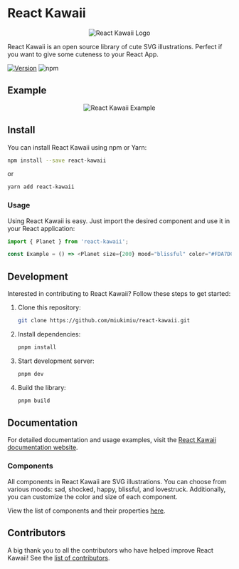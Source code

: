 # React Kawaii

<p align="center">
  <img src="https://raw.githubusercontent.com/miukimiu/react-kawaii/main/images/react-kawaii-logo@2x.png"alt="React Kawaii Logo">
</p>

React Kawaii is an open source library of cute SVG illustrations. Perfect if you want to give some cuteness to your React App.

[![Version](https://img.shields.io/npm/v/react-kawaii.svg?style=flat-square)](https://www.npmjs.com/package/react-kawaii)
![npm](https://img.shields.io/npm/dt/react-kawaii.svg)

## Example

<p align="center">
  <img src="https://github.com/miukimiu/react-kawaii/blob/master/docs/images/react-kawaii-example.gif?raw=true" alt="React Kawaii Example">
</p>

## Install

You can install React Kawaii using npm or Yarn:

```bash
npm install --save react-kawaii
```

or

```bash
yarn add react-kawaii
```

### Usage

Using React Kawaii is easy. Just import the desired component and use it in your React application:

```javascript
import { Planet } from 'react-kawaii';

const Example = () => <Planet size={200} mood="blissful" color="#FDA7DC" />;
```

## Development

Interested in contributing to React Kawaii? Follow these steps to get started:

1. Clone this repository:

   ```bash
   git clone https://github.com/miukimiu/react-kawaii.git
   ```

2. Install dependencies:

   ```bash
   pnpm install
   ```

3. Start development server:

   ```bash
   pnpm dev
   ```

4. Build the library:

   ```bash
   pnpm build
   ```

## Documentation

For detailed documentation and usage examples, visit the [React Kawaii documentation website](https://react-kawaii.vercel.app).

### Components

All components in React Kawaii are SVG illustrations. You can choose from various moods: sad, shocked, happy, blissful, and lovestruck. Additionally, you can customize the color and size of each component.

View the list of components and their properties [here](https://react-kawaii.vercel.app).

## Contributors

A big thank you to all the contributors who have helped improve React Kawaii! See the [list of contributors](https://github.com/miukimiu/react-kawaii/graphs/contributors).
